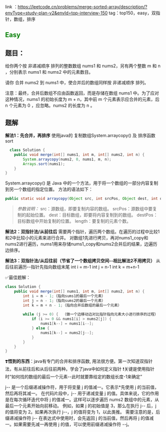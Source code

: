 link  ：https://leetcode.cn/problems/merge-sorted-array/description/?envType=study-plan-v2&envId=top-interview-150
tag：top150，easy，双指针，数组，排序
## <span style="color:green">Easy</span>
## 题目：
给你两个按 非递减顺序 排列的整数数组 nums1 和 nums2，另有两个整数 m 和 n ，分别表示 nums1 和 nums2 中的元素数目。

请你 合并 nums2 到 nums1 中，使合并后的数组同样按 非递减顺序 排列。

注意：最终，合并后数组不应由函数返回，而是存储在数组 nums1 中。为了应对这种情况，nums1 的初始长度为 m + n，其中前 m 个元素表示应合并的元素，后 n 个元素为 0 ，应忽略。nums2 的长度为 n 。

## 题解
  
**解法1：先合并，再排序**
  使用java的  复制数组System.arraycopy()  及  排序函数sort
```java
  class Solution {
    public void merge(int[] nums1, int m, int[] nums2, int n) {
        System.arraycopy(nums2, 0, nums1, m, n);
        Arrays.sort(nums1);
    }
}
```
System.arraycopy() 是 Java 中的一个方法，用于将一个数组的一部分内容复制到另一个数组的指定位置。
方法的语法如下：
```java
public static void arraycopy(Object src, int srcPos, Object dest, int destPos, int length)
```
>*参数说明：*
src：源数组，即要复制内容的数组。
srcPos：源数组中要复制的起始位置。
dest：目标数组，即要将内容复制到的数组。
destPos：目标数组中开始复制的位置。
length：要复制的元素个数。

**解法2：双指针法/从前往后**
  需要两个指针，遍历两个数组。在遍历的过程中比较1和2中比较小的元素来进行合并。
  对数组1先进行拷贝，再对nums1_copy和nums2进行遍历，nums1用来存储nums1_copy和nums2合并后的结果，边遍历边排序。

**解法3：双指针法/从后往前（节省了一个数组拷贝空间--相比解法2不用拷贝）**
  从后往前遍历--指针先指向数组末尾
      int i = m-1
      int j = n-1
      int k = m+n-1

✅最佳题解：
```java
class Solution {
    public void merge(int[] nums1, int m, int[] nums2, int n) {
        int i = m - 1;（指向sums1的最后一个元素）
        int j = n - 1;（指向sums2的最后一个元素）
        int k = m + n - 1;（指向合并后数组的最后一个元素）
        
        while (j >= 0) {  （做一个边移动边对比指针指向元素大小进行排序的过程）
            if (i >= 0 && nums1[i] > nums2[j]) {
                nums1[k--] = nums1[i--];
            } else {
                nums1[k--] = nums2[j--];
            }
        }
    }
}
```
  

❣️**悟到的东西**：java有专门的合并和排序函数, 用法很方便。第一次知道双指针法，有从前往后和从后往前两种。学会了java中如何定义指针
❗关键是使用指针时“如何找的数组的最后一个元素--此时就要靠给定的数组长度-1来确定”

  j-- 是一个后缀递减操作符，用于将变量 j 的值减一。它表示*先使用 j 的当前值，然后再将其减一。
在代码片段中，j-- 用于递减变量 j 的值。具体来说，它的作用是在每次循环迭代中将 j 的值减一。这样可以逐步遍历 nums2 数组中的元素，从最后一个元素开始向前移动。
例如，如果 j 的初始值是 3，那么在执行 j-- 后，j 的值将变为 2。如果再次执行 j--，j 的值将变为 1，以此类推。
需要注意的是，后缀递减操作符 j-- 在表达式中使用时，会先返回 j 的当前值，然后再将 j 的值减一。如果需要先减一再使用 j 的值，可以使用前缀递减操作符 --j。

